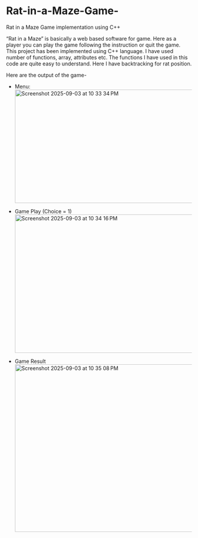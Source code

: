# Rat-in-a-Maze-Game-
Rat in a Maze Game implementation using C++

“Rat in a Maze” is basically a web based software for game. Here as a player you can play the game following the instruction or quit the game. 
This project has been implemented using C++ language. I have used number of functions, array, attributes etc. The functions I have used in this code are
quite easy to understand. Here I have backtracking for rat position. 

Here are the output of the game- 
 - Menu:
   <img width="646" height="308" alt="Screenshot 2025-09-03 at 10 33 34 PM" src="https://github.com/user-attachments/assets/57b323c7-8337-48c2-92c6-d1f9a367d6ff" />

- Game Play (Choice = 1)
  <img width="646" height="376" alt="Screenshot 2025-09-03 at 10 34 16 PM" src="https://github.com/user-attachments/assets/3ef2dd62-a984-48d6-a78b-dd19d5c41f55" />

- Game Result
  <img width="545" height="455" alt="Screenshot 2025-09-03 at 10 35 08 PM" src="https://github.com/user-attachments/assets/299f5571-6fe1-428f-be25-6ad6a3b90f9e" />


